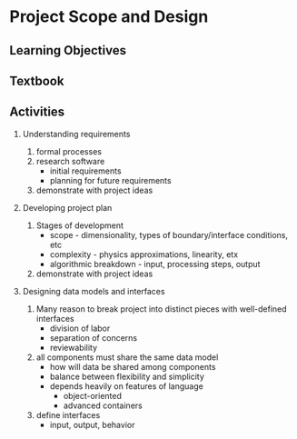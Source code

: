 # Project Scope and Design

## Learning Objectives

## Textbook

## Activities

1. Understanding requirements
   1. formal processes
   1. research software
      * initial requirements
      * planning for future requirements
   1. demonstrate with project ideas

1. Developing project plan
   1. Stages of development
      * scope - dimensionality, types of boundary/interface conditions, etc
      * complexity - physics approximations, linearity, etx
      * algorithmic breakdown - input, processing steps, output
   1. demonstrate with project ideas

1. Designing data models and interfaces
   1. Many reason to break project into distinct pieces with well-defined
      interfaces
      * division of labor
      * separation of concerns
      * reviewability
   1. all components must share the same data model
      * how will data be shared among components
      * balance between flexibility and simplicity
      * depends heavily on features of language
        * object-oriented
        * advanced containers
   1. define interfaces
      * input, output, behavior


